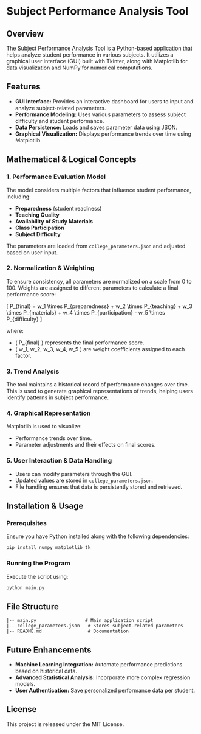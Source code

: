 # Subject Performance Analysis Tool

## Overview
The Subject Performance Analysis Tool is a Python-based application that helps analyze student performance in various subjects. It utilizes a graphical user interface (GUI) built with Tkinter, along with Matplotlib for data visualization and NumPy for numerical computations.

## Features
- **GUI Interface:** Provides an interactive dashboard for users to input and analyze subject-related parameters.
- **Performance Modeling:** Uses various parameters to assess subject difficulty and student performance.
- **Data Persistence:** Loads and saves parameter data using JSON.
- **Graphical Visualization:** Displays performance trends over time using Matplotlib.

## Mathematical & Logical Concepts

### 1. **Performance Evaluation Model**
The model considers multiple factors that influence student performance, including:
- **Preparedness** (student readiness)
- **Teaching Quality**
- **Availability of Study Materials**
- **Class Participation**
- **Subject Difficulty**

The parameters are loaded from `college_parameters.json` and adjusted based on user input.

### 2. **Normalization & Weighting**
To ensure consistency, all parameters are normalized on a scale from 0 to 100. Weights are assigned to different parameters to calculate a final performance score:

\[ P_{final} = w_1 \times P_{preparedness} + w_2 \times P_{teaching} + w_3 \times P_{materials} + w_4 \times P_{participation} - w_5 \times P_{difficulty} \]

where:
- \( P_{final} \) represents the final performance score.
- \( w_1, w_2, w_3, w_4, w_5 \) are weight coefficients assigned to each factor.

### 3. **Trend Analysis**
The tool maintains a historical record of performance changes over time. This is used to generate graphical representations of trends, helping users identify patterns in subject performance.

### 4. **Graphical Representation**
Matplotlib is used to visualize:
- Performance trends over time.
- Parameter adjustments and their effects on final scores.

### 5. **User Interaction & Data Handling**
- Users can modify parameters through the GUI.
- Updated values are stored in `college_parameters.json`.
- File handling ensures that data is persistently stored and retrieved.

## Installation & Usage
### Prerequisites
Ensure you have Python installed along with the following dependencies:
```sh
pip install numpy matplotlib tk
```

### Running the Program
Execute the script using:
```sh
python main.py
```

## File Structure
```
|-- main.py                  # Main application script
|-- college_parameters.json   # Stores subject-related parameters
|-- README.md                 # Documentation
```

## Future Enhancements
- **Machine Learning Integration:** Automate performance predictions based on historical data.
- **Advanced Statistical Analysis:** Incorporate more complex regression models.
- **User Authentication:** Save personalized performance data per student.

## License
This project is released under the MIT License.

